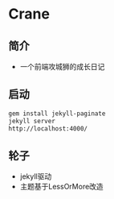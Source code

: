 # Crane

## 简介

- 一个前端攻城狮的成长日记

## 启动

```bash
gem install jekyll-paginate
jekyll server
http://localhost:4000/
```

## 轮子

- jekyll驱动
- 主题基于LessOrMore改造

